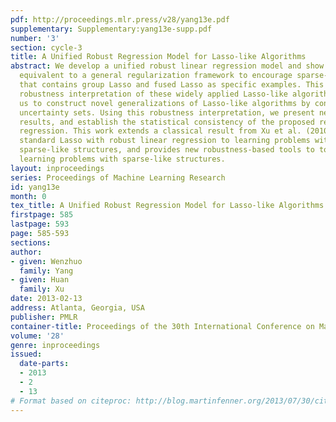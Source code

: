 ```yaml
---
pdf: http://proceedings.mlr.press/v28/yang13e.pdf
supplementary: Supplementary:yang13e-supp.pdf
number: '3'
section: cycle-3
title: A Unified Robust Regression Model for Lasso-like Algorithms
abstract: We develop a unified robust linear regression model and show that it is
  equivalent to a general regularization framework to encourage sparse-like structure
  that contains group Lasso and fused Lasso as specific examples. This provides a
  robustness interpretation of these widely applied Lasso-like algorithms, and allows
  us to construct novel generalizations of Lasso-like algorithms by considering different
  uncertainty sets. Using this robustness interpretation, we present new sparsity
  results, and establish the statistical consistency of the proposed regularized linear
  regression. This work extends a classical result from Xu et al. (2010) that relates
  standard Lasso with robust linear regression to learning problems with more general
  sparse-like structures, and provides new robustness-based tools to to understand
  learning problems with sparse-like structures.
layout: inproceedings
series: Proceedings of Machine Learning Research
id: yang13e
month: 0
tex_title: A Unified Robust Regression Model for Lasso-like Algorithms
firstpage: 585
lastpage: 593
page: 585-593
sections: 
author:
- given: Wenzhuo
  family: Yang
- given: Huan
  family: Xu
date: 2013-02-13
address: Atlanta, Georgia, USA
publisher: PMLR
container-title: Proceedings of the 30th International Conference on Machine Learning
volume: '28'
genre: inproceedings
issued:
  date-parts:
  - 2013
  - 2
  - 13
# Format based on citeproc: http://blog.martinfenner.org/2013/07/30/citeproc-yaml-for-bibliographies/
---
```

